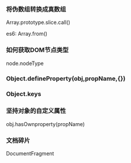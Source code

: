 ### 将伪数组转换成真数组

Array.prototype.slice.call()

es6: Array.from()

### 如何获取DOM节点类型

node.nodeType

### Object.defineProperty(obj,propName,{})

### Object.keys

### 坚持对象的自定义属性

obj.hasOwnproperty(propName)

### 文档碎片

DocumentFragment